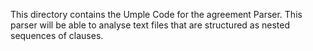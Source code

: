 This directory contains the Umple Code for the agreement Parser. This parser will be able to analyse text files that are structured as nested sequences of clauses.